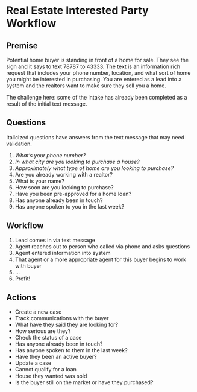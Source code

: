 # Real Estate Interested Party Workflow

## Premise

Potential home buyer is standing in front of a home for sale. They see the sign
and it says to text 78787 to 43333. The text is an information rich request that
includes your phone number, location, and what sort of home you might be
interested in purchasing. You are entered as a lead into a system and the
realtors want to make sure they sell you a home.

The challenge here: some of the intake has already been completed as a result
of the initial text message.

## Questions

Italicized questions have answers from the text message that may need
validation.

1. _What’s your phone number?_
2. _In what city are you looking to purchase a house?_
3. _Approximately what type of home are you looking to purchase?_
4. Are you already working with a realtor?
5. What is your name?
6. How soon are you looking to purchase?
7. Have you been pre-approved for a home loan?
8. Has anyone already been in touch?
9. Has anyone spoken to you in the last week?

## Workflow

1. Lead comes in via text message
2. Agent reaches out to person who called via phone and asks questions
3. Agent entered information into system
4. That agent or a more appropriate agent for this buyer begins to work with buyer
5. …
6. Profit!

## Actions

- Create a new case
- Track communications with the buyer
- What have they said they are looking for?
- How serious are they?
- Check the status of a case
- Has anyone already been in touch?
- Has anyone spoken to them in the last week?
- Have they been an active buyer?
- Update a case
- Cannot qualify for a loan
- House they wanted was sold
- Is the buyer still on the market or have they purchased?
